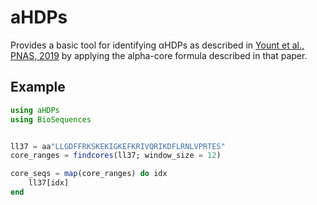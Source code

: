 # aHDPs

Provides a basic tool for identifying αHDPs as described in [Yount et al., PNAS,
2019](https://www.pnas.org/doi/10.1073/pnas.1819250116) by applying the
alpha-core formula described in that paper.

## Example
```julia
using aHDPs
using BioSequences


ll37 = aa"LLGDFFRKSKEKIGKEFKRIVQRIKDFLRNLVPRTES"
core_ranges = findcores(ll37; window_size = 12)

core_seqs = map(core_ranges) do idx
    ll37[idx]
end
```
